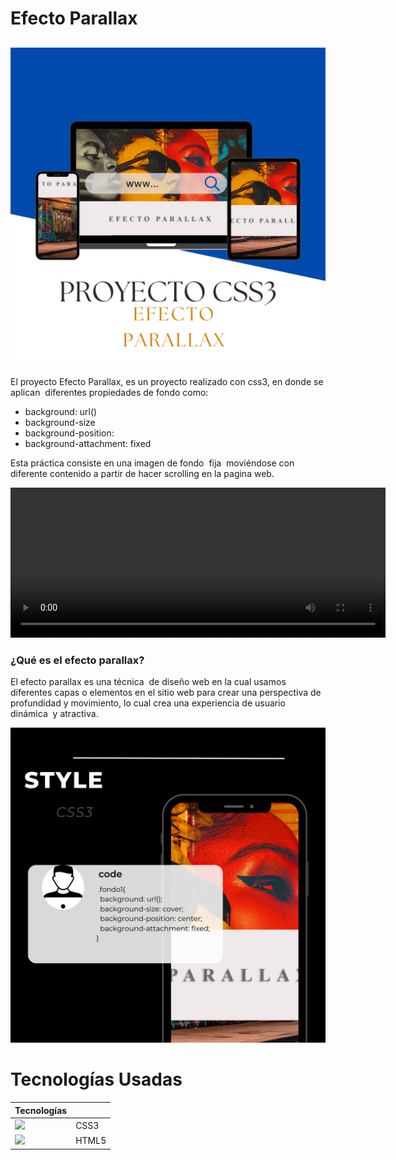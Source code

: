 # Efecto Parallax

![](../IMG/mockup1.png)
--

El proyecto Efecto Parallax, es un proyecto realizado con css3, en donde se aplican  diferentes propiedades de fondo como:
- background: url()
- background-size
- background-position:  
- background-attachment: fixed  

Esta práctica consiste en una imagen de fondo  fija  moviéndose con diferente contenido a partir de hacer scrolling en la pagina web.

<video src="../IMG/video.mp4" width="600" height="240" controls></video>

### ¿Qué es el efecto parallax?
El efecto parallax es una técnica  de diseño web en la cual usamos diferentes capas o elementos en el sitio web para crear una perspectiva de profundidad y movimiento, lo cual crea una experiencia de usuario dinámica  y atractiva. 

![](../IMG/Mockup3.png)


# Tecnologías Usadas

| Tecnologías|  |
| ----------- | ----------- |
| ![](../PRY-EFECTO-PARALAX/IMG/css.png) | CSS3 |
| ![](../PRY-EFECTO-PARALAX/IMG/html.png) | HTML5|